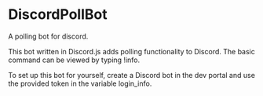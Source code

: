 # DiscordPollBot
A polling bot for discord.

This bot written in Discord.js adds polling functionality to Discord. The basic command can be viewed by typing !info. 

To set up this bot for yourself, create a Discord bot in the dev portal and use the provided token in the variable login_info.
